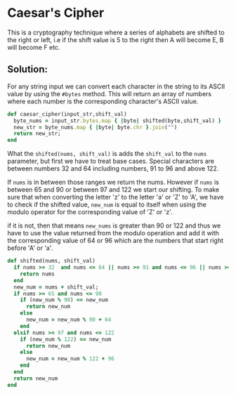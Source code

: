 # Caesar's Cipher
This is a cryptography technique where a series of alphabets are shifted to the right or left, i.e if the shift value is 5 to the right then A will become E, B will become F etc.

## Solution: 
For any string input we can convert each character in the string to its ASCII value by using the `#bytes` method. This will return an array of numbers where each number is the corresponding character's ASCII value.
```ruby
def caesar_cipher(input_str,shift_val)
  byte_nums = input_str.bytes.map { |byte| shifted(byte,shift_val) }
  new_str = byte_nums.map { |byte| byte.chr }.join("")
  return new_str;
end
```
What the `shifted(nums, shift_val)` is adds the `shift_val` to the `nums` parameter, but first we have to treat base cases. Special characters are between numbers 32 and 64 including numbers, 91 to 96 and above 122.  

If `nums` is in between those ranges we return the nums. However if `nums` is between 65 and 90 or between 97 and 122 we start our shifting. To make sure that when converting the letter 'z' to the letter 'a' or 'Z' to 'A', we have to check if the shifted value, `new_num` is equal to itself when using the modulo operator for the corresponding value of 'Z' or 'z'.

if it is not, then that means `new_nums` is greater than 90 or 122 and thus we have to use the value returned from the modulo operation and add it with the corresponding value of 64 or 96 which are the numbers that start right before 'A' or 'a'.

```ruby
def shifted(nums, shift_val)
  if nums >= 32  and nums <= 64 || nums >= 91 and nums <= 96 || nums >= 123
    return nums
  end
  new_num = nums + shift_val;
  if nums >= 65 and nums <= 90
    if (new_num % 90) == new_num
      return new_num
    else 
      new_num = new_num % 90 + 64
    end
  elsif nums >= 97 and nums <= 122
    if (new_num % 122) == new_num
      return new_num
    else 
      new_num = new_num % 122 + 96
    end
  end
  return new_num
end
```